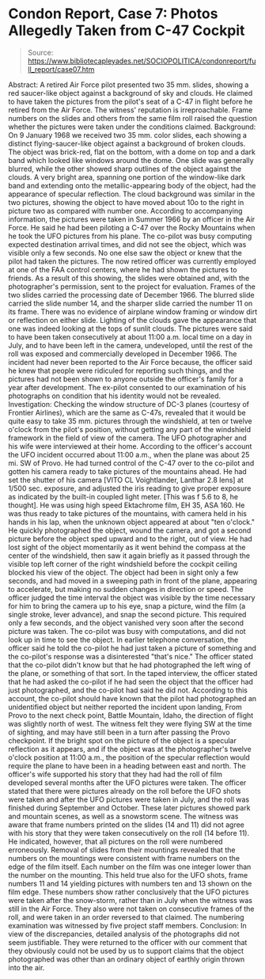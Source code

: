 # Condon Report, Case 7: Photos Allegedly Taken from C-47 Cockpit

> Source: https://www.bibliotecapleyades.net/SOCIOPOLITICA/condonreport/full_report/case07.htm

Abstract:
A retired Air Force pilot presented two 35 mm. slides, showing a red saucer-like object against a background of sky and clouds. He claimed to have taken the pictures from the pilot's seat of a C-47 in flight before he retired from the Air Force. The witness' reputation is irreproachable. Frame numbers on the slides and others from the same film roll raised the question whether the pictures were taken under the conditions claimed.
Background:
On 9 January 1968 we received two 35 mm. color slides, each showing a distinct flying-saucer-like object against a background of broken clouds. The object was brick-red, flat on the bottom, with a dome on top and a dark band which looked like windows around the dome. One slide was generally blurred, while the other showed sharp outlines of the object against the clouds. A very bright area, spanning one portion of the window-like dark band and extending onto the metallic-appearing body of the object, had the appearance of specular reflection. The cloud background was similar in the two pictures, showing the object to have moved about 10o to the right in picture two as compared with number one.
According to accompanying information, the pictures were taken in Summer 1966 by an officer in the Air Force. He said he had been piloting a C-47 over the Rocky Mountains when he took the UFO pictures from his plane. The co-pilot was busy computing expected destination arrival times, and did not see the object, which was
visible only a few seconds. No one else saw the object or knew that the pilot had taken the pictures. The now retired officer was currently employed at one of the FAA control centers, where he had shown the pictures to friends. As a result of this showing, the slides were obtained and, with the photographer's permission, sent to the project for evaluation.
Frames of the two slides carried the processing date of December 1966. The blurred slide carried the slide number 14, and the sharper slide carried the number 11 on its frame. There was no evidence of airplane window framing or window dirt or reflection on either slide. Lighting of the clouds gave the appearance that one was indeed looking at the tops of sunlit clouds. The pictures were said to have been taken consecutively at about 11:00 a.m. local time on a day in July, and to have been left in the camera, undeveloped, until the rest of the roll was exposed and commercially developed in December 1966. The incident had never been reported to the Air Force because, the officer said he knew that people were ridiculed for reporting such things, and the pictures had not been shown to anyone outside the officer's family for a year after development.
The ex-pilot consented to our examination of his photographs on condition that his identity would not be revealed.
Investigation:
Checking the window structure of DC-3 planes (courtesy of Frontier Airlines), which are the same as C-47s, revealed that it would be quite easy to take 35 mm. pictures through the windshield, at ten or twelve o'clock from the pilot's position, without getting any part of the windshield framework in the field of view of the camera.
The UFO photographer and his wife were interviewed at their home. According to the officer's account the UFO incident occurred about
11:00 a.m., when the plane was about 25 mi. SW of Provo. He had turned control of the C-47 over to the co-pilot and gotten his camera ready to take pictures of the mountains ahead. He had set the shutter of his camera [VITO CL Voightlander, Lanthar 2.8 lens] at 1/500 sec. exposure, and adjusted the iris reading to give proper exposure as indicated by the built-in coupled light meter. [This was f 5.6 to 8, he thought]. He was using high speed Ektachrome film, EH 35, ASA 160. He was thus ready to take pictures of the mountains, with camera held in his hands in his lap, when the unknown object appeared at about "ten o'clock." He quickly photographed the object, wound the camera, and got a second picture before the object sped upward and to the right, out of view. He had lost sight of the object momentarily as it went behind the compass at the center of the windshield, then saw it again briefly as it passed through the visible top left corner of the right windshield before the cockpit ceiling blocked his view of the object. The object had been in sight only a few seconds, and had moved in a sweeping path in front of the plane, appearing to accelerate, but making no sudden changes in direction or speed. The officer judged the time interval the object was visible by the time necessary for him to bring the camera up to his eye, snap a picture, wind the film (a single stroke, lever advance), and snap the second picture. This required only a few seconds, and the object vanished very soon after the second picture was taken.
The co-pilot was busy with computations, and did not look up in time to see the object. In earlier telephone conversation, the officer said he told the co-pilot he had just taken a picture of something and the co-pilot's response was a disinterested "that's nice." The officer stated that the co-pilot didn't know but that he had photographed the left wing of the plane, or something of that sort. In the taped interview, the officer stated that he had asked the co-pilot if he had seen the object that the officer had just photographed, and the co-pilot had said he did not. According to this account, the co-pilot should
have known that the pilot had photographed an unidentified object but neither reported the incident upon landing,
From Provo to the next check point, Battle Mountain, Idaho, the direction of flight was slightly north of west. The witness felt they were flying SW at the time of sighting, and may have still been in a turn after passing the Provo checkpoint. If the bright spot on the picture of the object is a specular reflection as it appears, and if the object was at the photographer's twelve o'clock position at 11:00 a.m., the position of the specular reflection would require the plane to have been in a heading between east and north.
The officer's wife supported his story that they had had the roll of film developed several months after the UFO pictures were taken. The officer stated that there were pictures already on the roll before the UFO shots were taken and after the UFO pictures were taken in July, and the roll was finished during September and October. These later pictures showed park and mountain scenes, as well as a snowstorm scene.
The witness was aware that frame numbers printed on the slides (14 and 11) did not agree with his story that they were taken consecutively on the roll (14 before 11). He indicated, however, that all pictures on the roll were numbered erroneously.
Removal of slides from their mountings revealed that the numbers on the mountings were consistent with frame numbers on the edge of the film itself. Each number on the film was one integer lower than the number on the mounting. This held true also for the UFO shots, frame numbers 11 and 14 yielding pictures with numbers ten and 13 shown on the film edge. These numbers show rather conclusively that the UFO pictures were taken after the snow-storm, rather than in July when the witness was still in the Air Force. They also were not taken on consecutive frames of the roll, and were taken in an order reversed to that claimed. The numbering examination was witnessed by five project staff members.
Conclusion:
In view of the discrepancies, detailed analysis of the photographs did not seem justifiable. They were returned to the officer with our comment that they obviously could not be used by us to support claims that the object photographed was other than an ordinary object of earthly origin thrown into the air.
